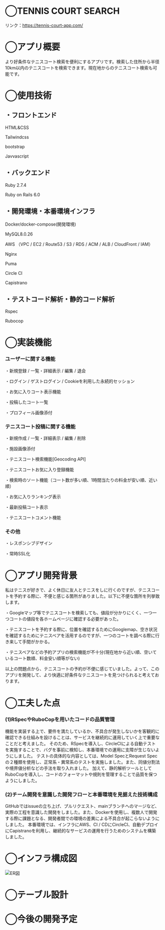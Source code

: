 # ◯TENNIS COURT SEARCH
リンク：https://tennis-court-app.com/



# ◯アプリ概要
より好条件なテニスコート検索を便利にするアプリです。検索した住所から半径10km以内のテニスコートを検索できます。現在地からのテニスコート検索も可能です。

# ◯使用技術
## ・フロントエンド
HTML&CSS

Tailwindcss

bootstrap

Javvascript

## ・バックエンド
Ruby 2.7.4

Ruby on Rails 6.0

## ・開発環境・本番環境インフラ
Docker/docker-compose(開発環境)

MySQL8.0.26

AWS （VPC / EC2 / Route53 / S3 / RDS / ACM / ALB / CloudFront / IAM）

Nginx

Puma

Circle CI

Capistrano

## ・テストコード解析・静的コード解析
Rspec

Rubocop

# ◯実装機能
### ユーザーに関する機能
・新規登録 / 一覧・詳細表示 / 編集 / 退会

・ログイン / ゲストログイン / Cookieを利用した永続的セッション

・お気に入りコート表示機能

・投稿したコート一覧

・プロフィール画像添付

### テニスコート投稿に関する機能
・新規作成 / 一覧・詳細表示 / 編集 / 削除

・施設画像添付

・テニスコート検索機能[Geocoding API]

・テニスコートお気に入り登録機能

・検索時のソート機能（コート数が多い順、1時間当たりの料金が安い順、近い順）

・お気に入りランキング表示

・最新投稿コート表示

・テニスコートコメント機能

### その他
・レスポンシブデザイン

・常時SSL化

# ◯アプリ開発背景
私はテニスが好きで、よく休日に友人とテニスをしに行くのですが、テニスコートを予約する際に、不便と感じる箇所がありました。以下に不便な箇所を列挙致します。

・Googleマップ等でテニスコートを検索しても、値段が分かりにくく、一つ一つコートの値段を各ホームページに確認する必要があった。

・テニスコートを予約する際に、位置を確認するためにGooglemap、空き状況を確認するためにテニスベアを活用するのですが、一つのコートを調べる際に行き来して手間がかかる。

・テニスベアなどの予約アプリの検索機能が不十分(現在地から近い順、空いているコート数順、料金安い順等がない)

以上の問題点から、テニスコートの予約が不便に感じていました。よって、このアプリを開発して、より快適に好条件なテニスコートを見つけられると考えております。

# ◯工夫した点
### (1)RSpecやRuboCopを用いたコードの品質管理
機能を実装する上で、要件を満たしているか、不具合が発生しないかを客観的に確認できる仕組みを設けることは、サービスを継続的に運用していく上で重要なことだと考えました。 そのため、RSpecを導入し、CircleCIによる自動テストを実施することで、バグを事前に検知し、本番環境での運用に支障が生じないようにしました。 テストの具体的な内容としては、Model SpecとRequest Specの２種類を使用し、正常系・異常系のテストを実施しました。また、同値分割法や境界値分析などの手法を取り入れました。 加えて、静的解析ツールとしてRuboCopを導入し、コードのフォーマットや規則を管理することで品質を保つようにしました。

### (2)チーム開発を意識した開発フローと本番環境を見据えた技術構成
GitHubではissueの立ち上げ、プルリクエスト、mainブランチへのマージなど、実際の工程を意識した開発をしました。また、Dockerを使用し、複数人で開発する際に課題となる、開発者間での環境の差異による不具合が起こらないようにしました。 本番環境では、インフラにAWS、CI / CDにCircleCI、自動デプロイにCapistranoを利用し、継続的なサービスの運用を行うためのシステムを構築しました。

# ◯インフラ構成図
![ER図](https://user-images.githubusercontent.com/75520329/135751526-2757eda3-471f-4f32-8907-aaeea99e5ac8.png)

# ◯テーブル設計


# ◯今後の開発予定
